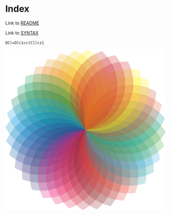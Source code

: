 # Index

Link to [README](./README.md)

Link to [SYNTAX](./SYNTAX.mmd)

```smiles
OC(=O)c1cc(Cl)cs1
```

![](./mpx.png)